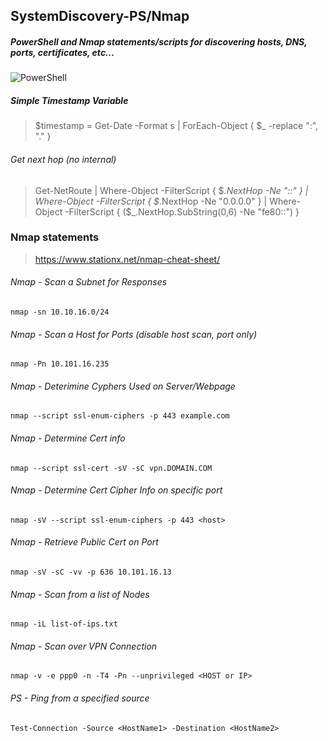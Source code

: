 ## SystemDiscovery-PS/Nmap
##### PowerShell and Nmap statements/scripts for discovering hosts, DNS, ports, certificates, etc...

![PowerShell](https://repository-images.githubusercontent.com/221074232/158c2480-5262-11ea-8af0-452a86d9e56d)

##### Simple Timestamp Variable
> $timestamp = Get-Date -Format s | ForEach-Object { $_ -replace ":", "." }

###### Get next hop (no internal)
  > Get-NetRoute | Where-Object -FilterScript { $_.NextHop -Ne "::" } | Where-Object -FilterScript {  $_.NextHop -Ne "0.0.0.0" } | Where-Object -FilterScript { ($_.NextHop.SubString(0,6) -Ne "fe80::") }

### Nmap statements
> https://www.stationx.net/nmap-cheat-sheet/

###### Nmap - Scan a Subnet for Responses
    nmap -sn 10.10.16.0/24

###### Nmap - Scan a Host for Ports (disable host scan, port only)
    nmap -Pn 10.101.16.235

###### Nmap - Deterimine Cyphers Used on Server/Webpage
    nmap --script ssl-enum-ciphers -p 443 example.com

###### Nmap - Determine Cert info
    nmap --script ssl-cert -sV -sC vpn.DOMAIN.COM

###### Nmap - Determine Cert Cipher Info on specific port
    nmap -sV --script ssl-enum-ciphers -p 443 <host>

###### Nmap - Retrieve Public Cert on Port
    nmap -sV -sC -vv -p 636 10.101.16.13

###### Nmap - Scan from a list of Nodes
    nmap -iL list-of-ips.txt

###### Nmap - Scan over VPN Connection
    nmap -v -e ppp0 -n -T4 -Pn --unprivileged <HOST or IP>

###### PS - Ping from a specified source
    Test-Connection -Source <HostName1> -Destination <HostName2>

